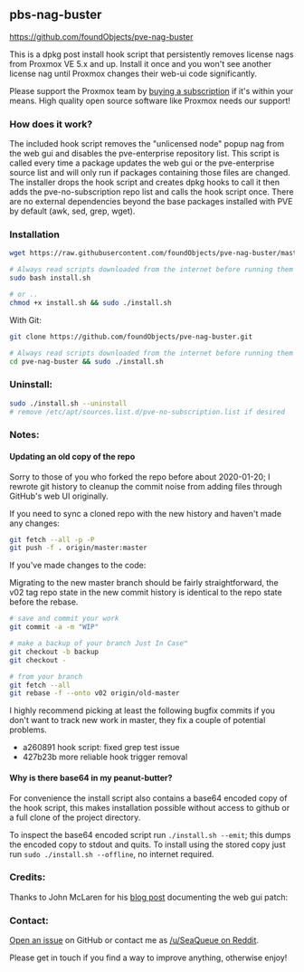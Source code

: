 ## pbs-nag-buster 
https://github.com/foundObjects/pve-nag-buster

This is a dpkg post install hook script that persistently removes license nags
from Proxmox VE 5.x and up. Install it once and you won't see another license
nag until Proxmox changes their web-ui code significantly.

Please support the Proxmox team by [buying a subscription](https://www.proxmox.com/en/proxmox-ve/pricing) if it's within your
means. High quality open source software like Proxmox needs our support!

### How does it work?

The included hook script removes the "unlicensed node" popup nag from the web
gui and disables the pve-enterprise repository list. This script is called
every time a package updates the web gui or the pve-enterprise source list and
will only run if packages containing those files are changed. The installer
drops the hook script and creates dpkg hooks to call it then adds the
pve-no-subscription repo list and calls the hook script once. There are no
external dependencies beyond the base packages installed with PVE by default
(awk, sed, grep, wget).

### Installation
```sh
wget https://raw.githubusercontent.com/foundObjects/pve-nag-buster/master/install.sh

# Always read scripts downloaded from the internet before running them with sudo
sudo bash install.sh

# or ..
chmod +x install.sh && sudo ./install.sh
```

With Git:
```sh
git clone https://github.com/foundObjects/pve-nag-buster.git

# Always read scripts downloaded from the internet before running them with sudo
cd pve-nag-buster && sudo ./install.sh
```

### Uninstall:
```sh
sudo ./install.sh --uninstall
# remove /etc/apt/sources.list.d/pve-no-subscription.list if desired
```

### Notes:
#### Updating an old copy of the repo

Sorry to those of you who forked the repo before about 2020-01-20; I rewrote
git history to cleanup the commit noise from adding files through GitHub's web
UI originally.

If you need to sync a cloned repo with the new history and haven't made any
changes:

```sh
git fetch --all -p -P
git push -f . origin/master:master
```

If you've made changes to the code:

Migrating to the new master branch should be fairly straightforward, the v02
tag repo state in the new commit history is identical to the repo state before
the rebase.

```sh
# save and commit your work
git commit -a -m "WIP"

# make a backup of your branch Just In Case™
git checkout -b backup
git checkout -

# from your branch
git fetch --all
git rebase -f --onto v02 origin/old-master
```

I highly recommend picking at least the following bugfix commits if you don't
want to track new work in master, they fix a couple of potential problems.

* a260891 hook script: fixed grep test issue
* 427b23b more reliable hook trigger removal

#### Why is there base64 in my peanut-butter?

For convenience the install script also contains a base64 encoded copy of the
hook script, this makes installation possible without access to github or a
full clone of the project directory.

To inspect the base64 encoded script run `./install.sh --emit`; this dumps the
encoded copy to stdout and quits. To install using the stored copy just run
`sudo ./install.sh --offline`, no internet required.

### Credits:

Thanks to John McLaren for his [blog post](https://www.reddit.com/user/seaqueue) documenting the web gui patch:

### Contact:

[Open an issue](https://github.com/foundObjects/pve-nag-buster/issues) on GitHub or contact me as [/u/SeaQueue on Reddit](https://www.reddit.com/user/seaqueue).

Please get in touch if you find a way to improve anything, otherwise enjoy!

